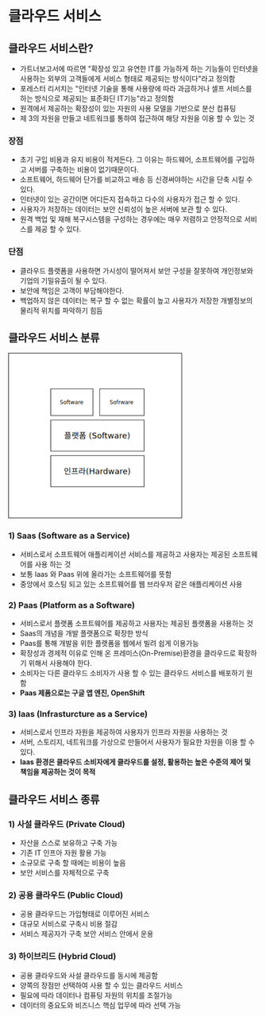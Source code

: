 # 클라우드 서비스
## 클라우드 서비스란?
 + 가트너보고서에 따르면 "확장성 있고 유연한 IT를 가능하게 하는 기능들이 인터넷을 사용하는 외부의 고객들에게 서비스 형태로 제공되는 방식이다"라고 정의함
 + 포레스터 리서치는 "인터넷 기술을 통해 사용량에 따라 과금하거나 셀프 서비스를 하는 방식으로 제공되는 표준화딘 IT기능"라고 정의함
 + 원격에서 제공하는 확장성이 있는 자원의 사용 모델을 기반으로 분산 컴퓨팅
 + 제 3의 자원을 만들고 네트워크를 통하여 접근하여 해당 자원을 이용 할 수 있는 것

### 장점
 + 초기 구입 비용과 유지 비용이 적게든다. 그 이유는 하드웨어, 소프트웨어를 구입하고 서버를 구축하는 비용이 없기때문이다.
 + 소프트웨어, 하드웨어 단가를 비교하고 배송 등 신경써야하는 시간을 단축 시킬 수 있다.
 + 인터넷이 있는 공간이면 어디든지 접속하고 다수의 사용자가 접근 할 수 있다.
 + 사용자가 저장하는 데이터는 보안 신뢰성이 높은 서버에 보관 할 수 있다.
 + 원격 백업 및 재해 복구시스템을 구성하는 경우에는 매우 저렴하고 안정적으로 서비스를 제공 할 수 있다.
 
### 단점
 + 클라우드 플랫폼을 사용하면 가시성이 떨어져서 보안 구성을 잘못하여 개인정보와 기업의 기밀유출이 될 수 있다.
 + 보안에 책임은 고객이 부담해야한다.
 + 백업하지 않은 데이터는 복구 할 수 없는 확률이 높고 사용자가 저장한 개별정보의 물리적 위치를 파악하기 힘듬
 
## 클라우드 서비스 분류
 
 <img src="https://github.com/hyunseungbin9408/CCCR_experience/blob/master/png/Cloud_Service.png" alt="drawing" width="350"/>
 
 ### 1) Saas (Software as a Service)
  + 서비스로서 소프트웨어 애플리케이션 서비스를 제공하고 사용자는 제공된 소프트웨어를 사용 하는 것
  + 보통 laas 와 Paas 위에 올라가는 소프트웨어를 뜻함
  + 중앙에서 호스팅 되고 있는 소프트웨어를 웹 브라우저 같은 애플리케이션 사용
  
 ### 2) Paas (Platform as a Software)
  + 서비스로서 플랫폼 소프트웨어를 제공하고 사용자는 제공된 플랫폼을 사용하는 것
  + Saas의 개념을 개발 플랫폼으로 확장한 방식
  + Paas를 통해 개발을 위한 플랫폼을 웹에서 빌려 쉽게 이용가능
  + 확장성과 경제적 이유로 인해 온 프레미스(On-Premise)환경을 클라우드로 확장하기 위해서 사용해야 한다.
  + 소비자는 다른 클라우드 소비자가 사용 할 수 있는 클라우드 서비스를 배포하기 원함
  + **Paas 제품으로는 구글 앱 엔진, OpenShift**
  
 ### 3) laas (Infrasturcture as a Service)
  + 서비스로서 인프라 자원을 제공하여 사용자가 인프라 자원을 사용하는 것
  + 서버, 스토리지, 네트워크를 가상으로 만들어서 사용자가 필요한 자원을 이용 할 수 있다.
  + **laas 환경은 클라우드 소비자에게 클라우드를 설정, 활용하는 높은 수준의 제어 및 책임을 제공하는 것이 목적**
  
 ## 클라우드 서비스 종류
  ### 1) 사설 클라우드 (Private Cloud)
   + 자산을 스스로 보유하고 구축 가능
   + 기존 IT 인프아 자원 활용 가능
   + 소규모로 구축 할 때에는 비용이 높음
   + 보안 서비스를 자체적으로 구축
  
  ### 2) 공용 클라우드 (Public Cloud)
   + 공용 클라우드는 가입형태로 이루어진 서비스
   + 대규모 서비스로 구축시 비용 절감
   + 서비스 제공자가 구축 보안 서비스 안에서 운용
   
  ### 3) 하이브리드 (Hybrid Cloud)
   + 공용 클라우드와 사설 클라우드를 동시에 제공함
   + 양쪽의 장점만 선택하여 사용 할 수 있는 클라우드 서비스
   + 필요에 따라 데이터나 컴퓨팅 자원의 위치를 조절가능
   + 데이터의 중요도와 비즈니스 핵심 업무에 따라 선택 가능
   
